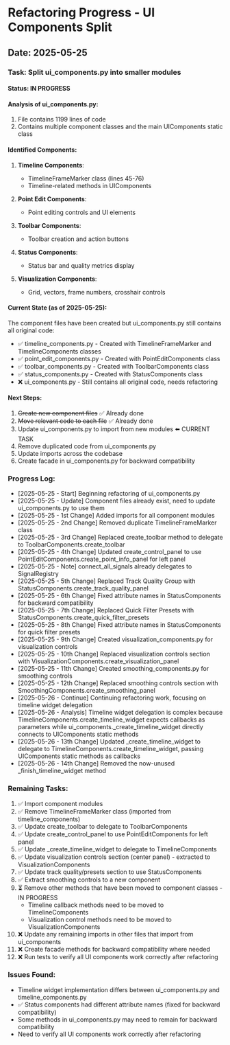 # Refactoring Progress - UI Components Split
## Date: 2025-05-25

### Task: Split ui_components.py into smaller modules

#### Status: IN PROGRESS

#### Analysis of ui_components.py:
1. File contains 1199 lines of code
2. Contains multiple component classes and the main UIComponents static class

#### Identified Components:
1. **Timeline Components**:
   - TimelineFrameMarker class (lines 45-76)
   - Timeline-related methods in UIComponents

2. **Point Edit Components**:
   - Point editing controls and UI elements

3. **Toolbar Components**:
   - Toolbar creation and action buttons

4. **Status Components**:
   - Status bar and quality metrics display

5. **Visualization Components**:
   - Grid, vectors, frame numbers, crosshair controls

#### Current State (as of 2025-05-25):
The component files have been created but ui_components.py still contains all original code:
- ✅ timeline_components.py - Created with TimelineFrameMarker and TimelineComponents classes
- ✅ point_edit_components.py - Created with PointEditComponents class
- ✅ toolbar_components.py - Created with ToolbarComponents class
- ✅ status_components.py - Created with StatusComponents class
- ❌ ui_components.py - Still contains all original code, needs refactoring

#### Next Steps:
1. ~~Create new component files~~ ✅ Already done
2. ~~Move relevant code to each file~~ ✅ Already done
3. Update ui_components.py to import from new modules ⬅️ CURRENT TASK
4. Remove duplicated code from ui_components.py
5. Update imports across the codebase
6. Create facade in ui_components.py for backward compatibility

### Progress Log:
- [2025-05-25 - Start] Beginning refactoring of ui_components.py
- [2025-05-25 - Update] Component files already exist, need to update ui_components.py to use them
- [2025-05-25 - 1st Change] Added imports for all component modules
- [2025-05-25 - 2nd Change] Removed duplicate TimelineFrameMarker class
- [2025-05-25 - 3rd Change] Replaced create_toolbar method to delegate to ToolbarComponents.create_toolbar
- [2025-05-25 - 4th Change] Updated create_control_panel to use PointEditComponents.create_point_info_panel for left panel
- [2025-05-25 - Note] connect_all_signals already delegates to SignalRegistry
- [2025-05-25 - 5th Change] Replaced Track Quality Group with StatusComponents.create_track_quality_panel
- [2025-05-25 - 6th Change] Fixed attribute names in StatusComponents for backward compatibility
- [2025-05-25 - 7th Change] Replaced Quick Filter Presets with StatusComponents.create_quick_filter_presets
- [2025-05-25 - 8th Change] Fixed attribute names in StatusComponents for quick filter presets
- [2025-05-25 - 9th Change] Created visualization_components.py for visualization controls
- [2025-05-25 - 10th Change] Replaced visualization controls section with VisualizationComponents.create_visualization_panel
- [2025-05-25 - 11th Change] Created smoothing_components.py for smoothing controls
- [2025-05-25 - 12th Change] Replaced smoothing controls section with SmoothingComponents.create_smoothing_panel
- [2025-05-26 - Continue] Continuing refactoring work, focusing on timeline widget delegation
- [2025-05-26 - Analysis] Timeline widget delegation is complex because TimelineComponents.create_timeline_widget expects callbacks as parameters while ui_components._create_timeline_widget directly connects to UIComponents static methods
- [2025-05-26 - 13th Change] Updated _create_timeline_widget to delegate to TimelineComponents.create_timeline_widget, passing UIComponents static methods as callbacks
- [2025-05-26 - 14th Change] Removed the now-unused _finish_timeline_widget method

### Remaining Tasks:
1. ✅ Import component modules
2. ✅ Remove TimelineFrameMarker class (imported from timeline_components)
3. ✅ Update create_toolbar to delegate to ToolbarComponents
4. ✅ Update create_control_panel to use PointEditComponents for left panel
5. ✅ Update _create_timeline_widget to delegate to TimelineComponents
6. ✅ Update visualization controls section (center panel) - extracted to VisualizationComponents
7. ✅ Update track quality/presets section to use StatusComponents
8. ✅ Extract smoothing controls to a new component
9. ⏳ Remove other methods that have been moved to component classes - IN PROGRESS
   - Timeline callback methods need to be moved to TimelineComponents
   - Visualization control methods need to be moved to VisualizationComponents
10. ❌ Update any remaining imports in other files that import from ui_components
11. ❌ Create facade methods for backward compatibility where needed
12. ❌ Run tests to verify all UI components work correctly after refactoring

### Issues Found:
- Timeline widget implementation differs between ui_components.py and timeline_components.py
- ✅ Status components had different attribute names (fixed for backward compatibility)
- Some methods in ui_components.py may need to remain for backward compatibility
- Need to verify all UI components work correctly after refactoring

